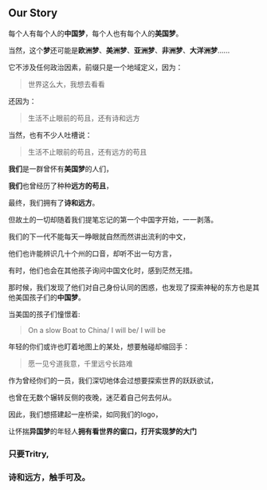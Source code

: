 ## Our Story
每个人有每个人的**中国梦**，每个人也有每个人的**美国梦**。

当然，这个**梦**还可能是**欧洲梦**、**美洲梦**、**亚洲梦**、**非洲梦**、**大洋洲梦**......

它不涉及任何政治因素，前缀只是一个地域定义，因为：

> 世界这么大，我想去看看

还因为：

> 生活不止眼前的苟且，还有诗和远方

当然，也有不少人吐槽说：

> 生活不止眼前的苟且，还有远方的苟且

**我们**是一群曾怀有**美国梦**的人们，

**我们**也曾经历了种种**远方的苟且**，

最终，我们拥有了**诗和远方**。

但故土的一切却随着我们提笔忘记的第一个中国字开始，一一剥落。

我们的下一代不能每天一睁眼就自然而然讲出流利的中文，

他们也许能辨识几十个州的口音，却听不出一句方言，

有时，他们也会在其他孩子询问中国文化时，感到茫然无措。

那时候，我们发现了他们对自己身份认同的困惑，也发现了探索神秘的东方也是其他美国孩子们的**中国梦**。

当美国的孩子们憧憬着:

> On a slow Boat to China/ I will be/ I will be

年轻的你们或许也盯着地图上的某处，想要触碰却缩回手：

> 愿一见兮道我意，千里远兮长路难

作为曾经你们的一员，我们深切地体会过想要探索世界的跃跃欲试，

也曾在无数个辗转反侧的夜晚，迷茫着自己何去何从。

因此，我们想搭建起一座桥梁，如同我们的logo，

让怀揣**异国梦**的年轻人**拥有看世界的窗口，打开实现梦的大门**

### 只要**Tritry**,

### 诗和远方，触手可及。
